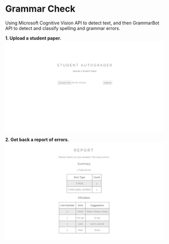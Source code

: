 # Grammar Check

Using Microsoft Cognitive Vision API to detect text, and then GrammarBot API to detect and classify spelling and grammar errors.   

**1. Upload a student paper.**
![](0.png) 

**2. Get back a report of errors.**
![](1.png) 
